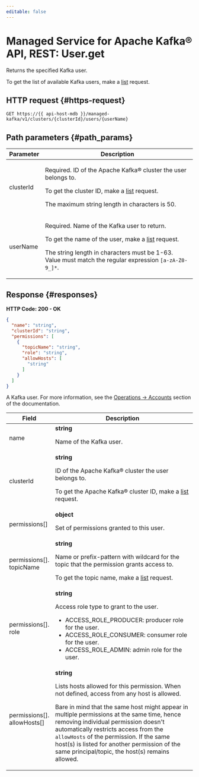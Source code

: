 ```yaml
---
editable: false
---
```


# Managed Service for Apache Kafka® API, REST: User.get
Returns the specified Kafka user.
 
To get the list of available Kafka users, make a [list](/docs/managed-kafka/api-ref/User/list) request.
 
## HTTP request {#https-request}
```
GET https://{{ api-host-mdb }}/managed-kafka/v1/clusters/{clusterId}/users/{userName}
```
 
## Path parameters {#path_params}
 
Parameter | Description
--- | ---
clusterId | <p>Required. ID of the Apache Kafka® cluster the user belongs to.</p> <p>To get the cluster ID, make a <a href="/docs/managed-kafka/api-ref/Cluster/list">list</a> request.</p> <p>The maximum string length in characters is 50.</p> 
userName | <p>Required. Name of the Kafka user to return.</p> <p>To get the name of the user, make a <a href="/docs/managed-kafka/api-ref/User/list">list</a> request.</p> <p>The string length in characters must be 1-63. Value must match the regular expression ``[a-zA-Z0-9_]*``.</p> 
 
## Response {#responses}
**HTTP Code: 200 - OK**

```json 
{
  "name": "string",
  "clusterId": "string",
  "permissions": [
    {
      "topicName": "string",
      "role": "string",
      "allowHosts": [
        "string"
      ]
    }
  ]
}
```
A Kafka user.
For more information, see the [Operations -> Accounts](/docs/managed-kafka/operations/cluster-accounts) section of the documentation.
 
Field | Description
--- | ---
name | **string**<br><p>Name of the Kafka user.</p> 
clusterId | **string**<br><p>ID of the Apache Kafka® cluster the user belongs to.</p> <p>To get the Apache Kafka® cluster ID, make a <a href="/docs/managed-kafka/api-ref/Cluster/list">list</a> request.</p> 
permissions[] | **object**<br><p>Set of permissions granted to this user.</p> 
permissions[].<br>topicName | **string**<br><p>Name or prefix-pattern with wildcard for the topic that the permission grants access to.</p> <p>To get the topic name, make a <a href="/docs/managed-kafka/api-ref/Topic/list">list</a> request.</p> 
permissions[].<br>role | **string**<br><p>Access role type to grant to the user.</p> <ul> <li>ACCESS_ROLE_PRODUCER: producer role for the user.</li> <li>ACCESS_ROLE_CONSUMER: consumer role for the user.</li> <li>ACCESS_ROLE_ADMIN: admin role for the user.</li> </ul> 
permissions[].<br>allowHosts[] | **string**<br><p>Lists hosts allowed for this permission. When not defined, access from any host is allowed.</p> <p>Bare in mind that the same host might appear in multiple permissions at the same time, hence removing individual permission doesn't automatically restricts access from the ``allowHosts`` of the permission. If the same host(s) is listed for another permission of the same principal/topic, the host(s) remains allowed.</p> 